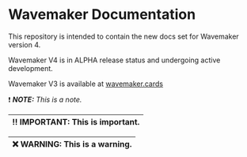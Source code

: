 # Wavemaker Documentation

This repository is intended to contain the new docs set for Wavemaker version 4.

Wavemaker V4 is in ALPHA release status and undergoing active development.

Wavemaker V3 is available at [wavemaker.cards](wavemaker.cards)


:heavy_exclamation_mark: ***NOTE:*** _This is a note._


| :bangbang: **IMPORTANT**: This is important.|
| ------------ |

| :x: **WARNING**: This is a warning.|
| ------------ |

